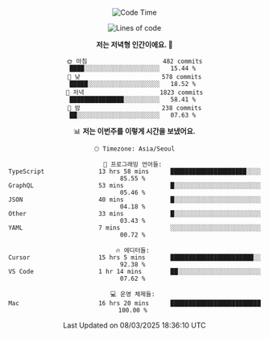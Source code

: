 <div align='center'>
 
<!--START_SECTION:waka-->
![Code Time](http://img.shields.io/badge/Code%20Time-4%2C187%20hrs%2041%20mins-blue)

![Lines of code](https://img.shields.io/badge/%EC%A0%80%EB%8A%94%20%EC%97%AC%ED%83%9C%EA%B9%8C%EC%A7%80%20-1.6%20million%20%EC%A4%84%EC%9D%98%20%EC%BD%94%EB%93%9C%EB%A5%BC%20%EC%9E%91%EC%84%B1%ED%96%88%EC%96%B4%EC%9A%94.-blue)

**저는 저녁형 인간이에요. 🦉** 

```text
🌞 아침                     482 commits         ████░░░░░░░░░░░░░░░░░░░░░   15.44 % 
🌆 낮　                     578 commits         █████░░░░░░░░░░░░░░░░░░░░   18.52 % 
🌃 저녁                     1823 commits        ███████████████░░░░░░░░░░   58.41 % 
🌙 밤　                     238 commits         ██░░░░░░░░░░░░░░░░░░░░░░░   07.63 % 
```


📊 **저는 이번주를 이렇게 시간을 보냈어요.** 

```text
🕑︎ Timezone: Asia/Seoul

💬 프로그래밍 언어들: 
TypeScript               13 hrs 58 mins      █████████████████████░░░░   85.55 % 
GraphQL                  53 mins             █░░░░░░░░░░░░░░░░░░░░░░░░   05.46 % 
JSON                     40 mins             █░░░░░░░░░░░░░░░░░░░░░░░░   04.18 % 
Other                    33 mins             █░░░░░░░░░░░░░░░░░░░░░░░░   03.43 % 
YAML                     7 mins              ░░░░░░░░░░░░░░░░░░░░░░░░░   00.72 % 

🔥 에디터들: 
Cursor                   15 hrs 5 mins       ███████████████████████░░   92.38 % 
VS Code                  1 hr 14 mins        ██░░░░░░░░░░░░░░░░░░░░░░░   07.62 % 

💻 운영 체제들: 
Mac                      16 hrs 20 mins      █████████████████████████   100.00 % 
```


 Last Updated on 08/03/2025 18:36:10 UTC
<!--END_SECTION:waka-->
 </div>
<!---
Emewjin/Emewjin is a ✨ special ✨ repository because its `README.md` (this file) appears on your GitHub profile.
You can click the Preview link to take a look at your changes.
--->
